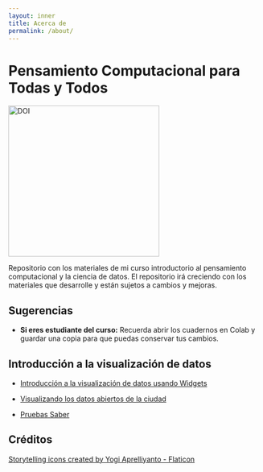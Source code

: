 ```yaml
---
layout: inner
title: Acerca de
permalink: /about/
---
```


<style>
.custom-image {
  width: 300px;
  height: auto;
}
</style>



# Pensamiento Computacional para Todas y Todos

[<img src="https://zenodo.org/badge/690769166.svg" alt="DOI" class="custom-image">](https://zenodo.org/badge/latestdoi/690769166)

Repositorio con los materiales de mi curso introductorio al pensamiento computacional y la ciencia de datos.
El repositorio irá creciendo con los materiales que desarrolle y están sujetos a cambios y mejoras.


## Sugerencias
- **Si eres estudiante del curso:** Recuerda abrir los cuadernos en Colab y guardar una copia para que puedas conservar tus cambios.


## Introducción a la visualización de datos

- [Introducción a la visualización de datos usando Widgets](Cuadernos/visualizacion_widgets.ipynb)
  
- [Visualizando los datos abiertos de la ciudad](Cuadernos/Visualizacion_Usa.ipynb)

- [Pruebas Saber](Cuadernos/unir_saber.ipynb)


## Créditos

<a href="https://www.flaticon.com/free-icons/storytelling" title="storytelling icons">Storytelling icons created by Yogi Aprelliyanto - Flaticon</a>